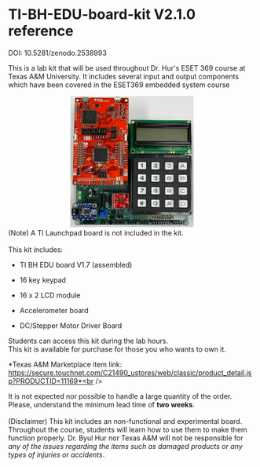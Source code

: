 # TI-BH-EDU-board-kit V2.1.0 reference

DOI: 10.5281/zenodo.2538993

This is a lab kit that will be used throughout Dr. Hur's ESET 369 course at Texas A&M University. It includes several input and output components which have been covered in the ESET369 embedded system course<br />

<center><img src="./BH_EDU_board.jpg" width =50%></center>
(Note) A TI Launchpad board is not included in the kit.
<br />
<br />
This kit includes:

- TI BH EDU board V1.7 (assembled)<br />

- 16 key keypad<br />

- 16 x 2 LCD module<br />

- Accelerometer board<br />

- DC/Stepper Motor Driver Board <br />

Students can access this kit during the lab hours. <br />
This kit is available for purchase for those you who wants to own it. <br />

*Texas A&M Marketplace item link: <br /> https://secure.touchnet.com/C21490_ustores/web/classic/product_detail.jsp?PRODUCTID=11169*<br />

It is not expected nor possible to handle a large quantity of the order. <br />
Please, understand the minimum lead time of __two weeks__. <br />
<br />
(Disclaimer) This kit includes an non-functional and experimental board. Throughout the course, students will learn how to use them to make them function properly. Dr. Byul Hur nor Texas A&M will not be responsible for *any of the issues regarding the items such as damaged products or any types of injuries or accidents*.
